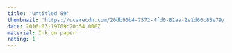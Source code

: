 ```yaml
---
title: 'Untitled 89'
thumbnail: 'https://ucarecdn.com/20db90b4-7572-4fd0-81aa-2e1d60c83e79/'
date: 2016-03-19T09:20:54.000Z
material: Ink on paper
rating: 1
---
```

